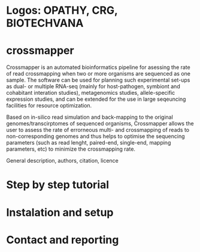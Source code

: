 # Logos: OPATHY, CRG, BIOTECHVANA


# crossmapper

Crossmapper is an automated bioinformatics pipeline for asessing the rate of read crossmapping when two or more organisms are sequenced as one sample. The software can be used for planning such experimental set-ups as dual- or multiple RNA-seq (mainly for host-pathogen, symbiont and cohabitant interation studies), metagenomics studies, allele-specific expression studies, and can be extended for the use in large seqeuncing facilities for resource optimization.

Based on in-silico read simulation and back-mapping to the original genomes/transcirptomes of sequenced organisms, Crossmapper allows the user to assess the rate of errorneous multi- and crossmapping of reads to non-corresponding genomes and thus helps to optimise the sequencing parameters (such as read lenght, paired-end, single-end, mapping parameters, etc) to minimize the crossmapping rate.


General description, authors, citation, licence


# Step by step tutorial


# Instalation and setup


# Contact and reporting

